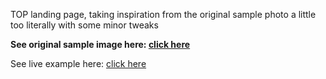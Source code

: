 TOP landing page, taking inspiration from the original sample photo a little too literally with some minor tweaks

**See original sample image here: [click here](https://cdn.statically.io/gh/TheOdinProject/curriculum/81a5d553f4073e593d23a6ab00d50eef8620796d/foundations/html_css/project/imgs/01.png)**
  
  See live example here: [click here](https://eebwab.github.io/TOP-Landing-Page/)

